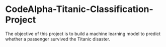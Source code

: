 # CodeAlpha-Titanic-Classification-Project
The objective of this project is to build a machine learning model to predict whether a passenger survived the Titanic disaster.
